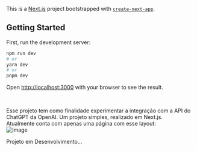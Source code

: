 This is a [Next.js](https://nextjs.org/) project bootstrapped with [`create-next-app`](https://github.com/vercel/next.js/tree/canary/packages/create-next-app).

## Getting Started

First, run the development server:

```bash
npm run dev
# or
yarn dev
# or
pnpm dev
```

Open [http://localhost:3000](http://localhost:3000) with your browser to see the result.

<br>

Esse projeto tem como finalidade experimentar a integração com a API do ChatGPT da OpenAI. Um projeto simples, realizado em Next.js.
<br>
Atualmente conta com apenas uma página com esse layout:<br>
![image](https://user-images.githubusercontent.com/112219645/226485615-484ec3e5-f3bd-4b1b-8a1e-7f2f2d17c95b.png)

Projeto em Desenvolvimento...
